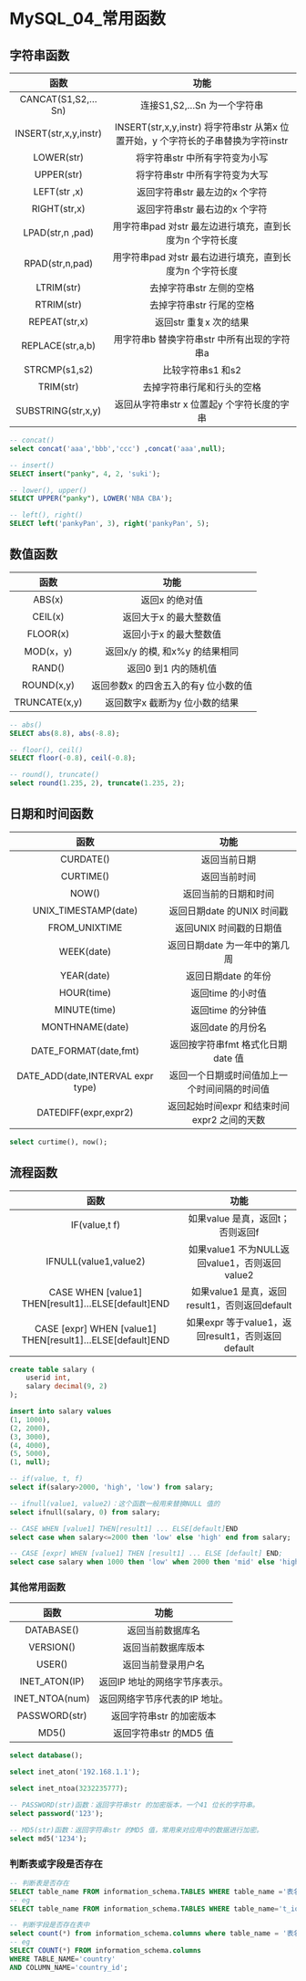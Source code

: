 # MySQL_04_常用函数

## 字符串函数

|         函数          |                             功能                             |
| :-------------------: | :----------------------------------------------------------: |
|   CANCAT(S1,S2,…Sn)   |                  连接S1,S2,…Sn 为一个字符串                  |
| INSERT(str,x,y,instr) | INSERT(str,x,y,instr) 将字符串str 从第x 位置开始，y 个字符长的子串替换为字符instr |
|      LOWER(str)       |                将字符串str 中所有字符变为小写                |
|      UPPER(str)       |                将字符串str 中所有字符变为大写                |
|     LEFT(str ,x)      |                返回字符串str 最左边的x 个字符                |
|     RIGHT(str,x)      |                返回字符串str 最右边的x 个字符                |
|   LPAD(str,n ,pad)    |   用字符串pad 对str 最左边进行填充，直到长度为n 个字符长度   |
|    RPAD(str,n,pad)    |   用字符串pad 对str 最右边进行填充，直到长度为n 个字符长度   |
|      LTRIM(str)       |                   去掉字符串str 左侧的空格                   |
|      RTRIM(str)       |                   去掉字符串str 行尾的空格                   |
|     REPEAT(str,x)     |                    返回str 重复x 次的结果                    |
|   REPLACE(str,a,b)    |         用字符串b 替换字符串str 中所有出现的字符串a          |
|     STRCMP(s1,s2)     |                      比较字符串s1 和s2                       |
|       TRIM(str)       |                  去掉字符串行尾和行头的空格                  |
|  SUBSTRING(str,x,y)   |          返回从字符串str x 位置起y 个字符长度的字串          |

```sql
-- concat()
select concat('aaa','bbb','ccc') ,concat('aaa',null);

-- insert()
SELECT insert("panky", 4, 2, 'suki');

-- lower(), upper()
SELECT UPPER("panky"), LOWER('NBA CBA');

-- left(), right()
SELECT left('pankyPan', 3), right('pankyPan', 5);
```



## 数值函数

|     函数      |                 功能                 |
| :-----------: | :----------------------------------: |
|    ABS(x)     |            返回x 的绝对值            |
|    CEIL(x)    |        返回大于x 的最大整数值        |
|   FLOOR(x)    |        返回小于x 的最大整数值        |
|   MOD(x，y)   |    返回x/y 的模, 和x%y 的结果相同    |
|    RAND()     |         返回0 到1 内的随机值         |
|  ROUND(x,y)   | 返回参数x 的四舍五入的有y 位小数的值 |
| TRUNCATE(x,y) |    返回数字x 截断为y 位小数的结果    |

```sql
-- abs()
SELECT abs(8.8), abs(-8.8);

-- floor(), ceil()
SELECT floor(-0.8), ceil(-0.8);

-- round(), truncate()
select round(1.235, 2), truncate(1.235, 2);
```



## 日期和时间函数

|               函数                |                     功能                     |
| :-------------------------------: | :------------------------------------------: |
|             CURDATE()             |                 返回当前日期                 |
|             CURTIME()             |                 返回当前时间                 |
|               NOW()               |             返回当前的日期和时间             |
|       UNIX_TIMESTAMP(date)        |          返回日期date 的UNIX 时间戳          |
|           FROM_UNIXTIME           |           返回UNIX 时间戳的日期值            |
|            WEEK(date)             |        返回日期date 为一年中的第几周         |
|            YEAR(date)             |             返回日期date 的年份              |
|            HOUR(time)             |              返回time 的小时值               |
|           MINUTE(time)            |              返回time 的分钟值               |
|          MONTHNAME(date)          |              返回date 的月份名               |
|       DATE_FORMAT(date,fmt)       |      返回按字符串fmt 格式化日期date 值       |
| DATE_ADD(date,INTERVAL expr type) | 返回一个日期或时间值加上一个时间间隔的时间值 |
|       DATEDIFF(expr,expr2)        | 返回起始时间expr 和结束时间expr2 之间的天数  |

```sql
select curtime(), now();
```



## 流程函数

|                           函数                           |                       功能                        |
| :------------------------------------------------------: | :-----------------------------------------------: |
|                      IF(value,t f)                       |         如果value 是真，返回t；否则返回f          |
|                  IFNULL(value1,value2)                   |   如果value1 不为NULL返回value1，否则返回value2   |
|    CASE WHEN [value1] THEN[result1]…ELSE[default]END     |   如果value1 是真，返回result1，否则返回default   |
| CASE [expr] WHEN [value1] THEN[result1]…ELSE[default]END | 如果expr 等于value1，返回result1，否则返回default |

```sql
create table salary (
    userid int,
    salary decimal(9, 2)
);

insert into salary values
(1, 1000),
(2, 2000),
(3, 3000),
(4, 4000),
(5, 5000),
(1, null);

-- if(value, t, f)
select if(salary>2000, 'high', 'low') from salary;

-- ifnull(value1, value2)：这个函数一般用来替换NULL 值的
select ifnull(salary, 0) from salary;

-- CASE WHEN [value1] THEN[result1] ... ELSE[default]END
select case when salary<=2000 then 'low' else 'high' end from salary;

-- CASE [expr] WHEN [value1] THEN [result1] ... ELSE [default] END;
select case salary when 1000 then 'low' when 2000 then 'mid' else 'high' end from salary;

```



### 其他常用函数

|      函数      |             功能              |
| :------------: | :---------------------------: |
|   DATABASE()   |       返回当前数据库名        |
|   VERSION()    |      返回当前数据库版本       |
|     USER()     |      返回当前登录用户名       |
| INET_ATON(IP)  | 返回IP 地址的网络字节序表示。 |
| INET_NTOA(num) | 返回网络字节序代表的IP 地址。 |
| PASSWORD(str)  |   返回字符串str 的加密版本    |
|     MD5()      |    返回字符串str 的MD5 值     |

```sql
select database();

select inet_aton('192.168.1.1');

select inet_ntoa(3232235777);

-- PASSWORD(str)函数：返回字符串str 的加密版本，一个41 位长的字符串。
select password('123');

-- MD5(str)函数：返回字符串str 的MD5 值，常用来对应用中的数据进行加密。
select md5('1234');
```





### 判断表或字段是否存在

```sql
-- 判断表是否存在
SELECT table_name FROM information_schema.TABLES WHERE table_name ='表名';
-- eg
SELECT table_name FROM information_schema.TABLES WHERE table_name='t_iov_vehicle_owner_info'；
```



```sql
-- 判断字段是否存在表中
select count(*) from information_schema.columns where table_name = '表名' and column_name = '字段名';
-- eg
SELECT COUNT(*) FROM information_schema.columns
WHERE TABLE_NAME='country'
AND COLUMN_NAME='country_id';
```



